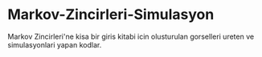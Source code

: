 # Markov-Zincirleri-Simulasyon
Markov Zincirleri'ne kisa bir giris kitabi icin olusturulan gorselleri ureten ve simulasyonlari yapan kodlar.
